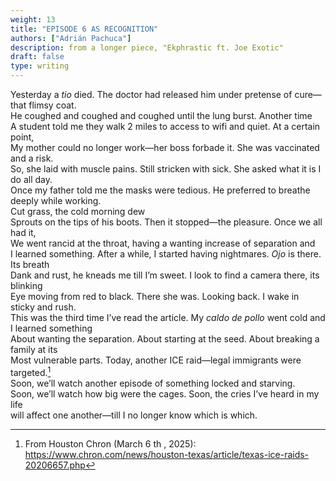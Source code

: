 ```yaml
---
weight: 13
title: "EPISODE 6 AS RECOGNITION"
authors: ["Adrián Pachuca"]
description: from a longer piece, "Ekphrastic ft. Joe Exotic" 
draft: false
type: writing
---
```


Yesterday a *tio* died. The doctor had released him under pretense of cure—that flimsy coat.  
He coughed and coughed and coughed until the lung burst. Another time  
A student told me they walk 2 miles to access to wifi and quiet. At a certain point,  
My mother could no longer work—her boss forbade it. She was vaccinated and a risk.  
So, she laid with muscle pains. Still stricken with sick. She asked what it is I do all day.  
Once my father told me the masks were tedious. He preferred to breathe deeply while working.  
Cut grass, the cold morning dew  
Sprouts on the tips of his boots. Then it stopped—the pleasure. Once we all had it,  
We went rancid at the throat, having a wanting increase of separation and  
I learned something. After a while, I started having nightmares. *Ojo* is there. Its breath  
Dank and rust, he kneads me till I’m sweet. I look to find a camera there, its blinking  
Eye moving from red to black. There she was. Looking back. I wake in sticky and rush.  
This was the third time I’ve read the article. My *caldo de pollo* went cold and I learned something  
About wanting the separation. About starting at the seed. About breaking a family at its  
Most vulnerable parts. Today, another ICE raid—legal immigrants were targeted.[^1]  
Soon, we’ll watch another episode of something locked and starving.  
Soon, we’ll watch how big were the cages. Soon, the cries I’ve heard in my life  
will affect one another—till I no longer know which is which.  

[^1]: From Houston Chron (March 6 th , 2025): https://www.chron.com/news/houston-texas/article/texas-ice-raids-20206657.php